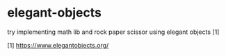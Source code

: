 # elegant-objects

try implementing math lib and rock paper scissor using elegant objects [1]

[1] https://www.elegantobjects.org/
